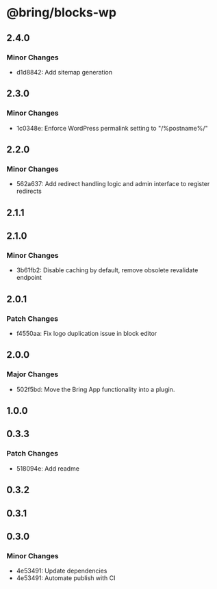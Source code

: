# @bring/blocks-wp

## 2.4.0

### Minor Changes

-   d1d8842: Add sitemap generation

## 2.3.0

### Minor Changes

-   1c0348e: Enforce WordPress permalink setting to "/%postname%/"

## 2.2.0

### Minor Changes

-   562a637: Add redirect handling logic and admin interface to register redirects

## 2.1.1

## 2.1.0

### Minor Changes

-   3b61fb2: Disable caching by default, remove obsolete revalidate endpoint

## 2.0.1

### Patch Changes

-   f4550aa: Fix logo duplication issue in block editor

## 2.0.0

### Major Changes

-   502f5bd: Move the Bring App functionality into a plugin.

## 1.0.0

## 0.3.3

### Patch Changes

-   518094e: Add readme

## 0.3.2

## 0.3.1

## 0.3.0

### Minor Changes

-   4e53491: Update dependencies
-   4e53491: Automate publish with CI
